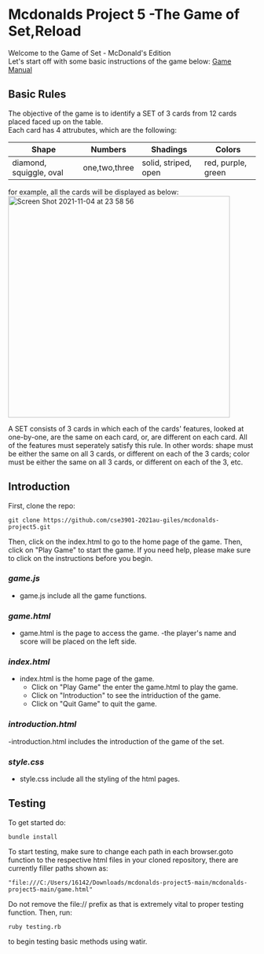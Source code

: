 # **Mcdonalds Project 5 -The Game of Set,Reload**

Welcome to the Game of Set - McDonald's Edition  
Let's start off with some basic instructions of the game below: 
[Game Manual](https://www.setgame.com/sites/default/files/instructions/SET%20INSTRUCTIONS%20-%20ENGLISH.pdf)

## **Basic Rules** 

The objective of the game is to identify a SET of 3 cards from 12 cards placed faced up on the table.   
Each card has 4 attrubutes, which are the following: 

|Shape      |Numbers                  |Shadings    |Colors        |   
|-----------|-------------------------|------------|--------------|
|diamond, squiggle, oval |one,two,three|solid, striped, open |red, purple, green|

   
for example, all the cards will be displayed as below:   
<img width="451" alt="Screen Shot 2021-11-04 at 23 58 56" src="https://user-images.githubusercontent.com/70242213/140456081-79f2d566-fd79-423d-b9a5-0b1d92839ae2.png">



A SET consists of 3 cards in which each of the cards' features, looked at one-by-one, are the same on each card, or, are different on each card. All of the features must seperately satisfy this rule. In other words: shape must be either the same on all 3 cards, or different on each of the 3 cards; color must be either the same on all 3 cards, or different on each of the 3, etc. 

## **Introduction**
First, clone the repo:

    git clone https://github.com/cse3901-2021au-giles/mcdonalds-project5.git

Then, click on the index.html to go to the home page of the game. Then, click on "Play Game" to start the game. If you need help, please make sure to click on the instructions before you begin.

### *game.js*
  - game.js include all the game functions.
### *game.html*
  - game.html is the page to access the game.
    -the player's name and score will be placed on the left side.
### *index.html*
  - index.html is the home page of the game.
    - Click on "Play Game" the enter the game.html to play the game.
    - Click on "Introduction" to see the intriduction of the game.
    - Click on "Quit Game" to quit the game.
### *introduction.html*
-introduction.html includes the introduction of the game of the set.
### *style.css*
- style.css include all the styling of the html pages.

## **Testing**
To get started do:

    bundle install

To start testing, make sure to change each path in each browser.goto function to the respective html files in your cloned repository, there are currently filler paths shown as:

    "file:///C:/Users/16142/Downloads/mcdonalds-project5-main/mcdonalds-project5-main/game.html"

Do not remove the file:// prefix as that is extremely vital to proper testing function. Then, run:

    ruby testing.rb

to begin testing basic methods using watir.